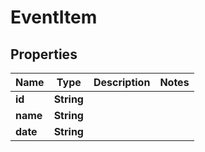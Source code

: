 
# EventItem

## Properties
Name | Type | Description | Notes
------------ | ------------- | ------------- | -------------
**id** | **String** |  | 
**name** | **String** |  | 
**date** | **String** |  | 



